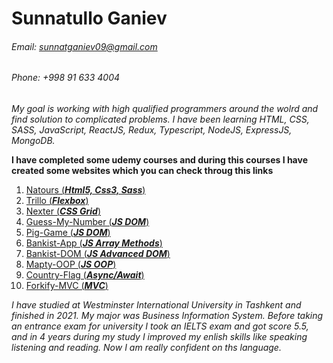 # Sunnatullo Ganiev

###### Email: sunnatganiev09@gmail.com
###### Phone: +998 91 633 4004

*My goal is working with high qualified programmers around 
the wolrd and find solution to complicated problems. I have been learning 
HTML, CSS, SASS, JavaScript, ReactJS, Redux, Typescript, NodeJS, ExpressJS, MongoDB.*

**I have completed some udemy courses and during this courses 
I have created some websites which you can check throug this links**

1. [Natours (***Html5, Css3, Sass***)](https://github.com/sunnatganiev/natours) 
2. [Trillo (***Flexbox***)](https://github.com/sunnatganiev/Trillo) 
3. [Nexter (***CSS Grid***)](https://github.com/sunnatganiev/Nexter) 
4. [Guess-My-Number (***JS DOM***)](https://github.com/sunnatganiev/guess-my-number) 
5. [Pig-Game (***JS DOM***)](https://github.com/sunnatganiev/pig-game) 
6. [Bankist-App (***JS Array Methods***)](https://github.com/sunnatganiev/bankist-app) 
7. [Bankist-DOM (***JS Advanced DOM***)](https://github.com/sunnatganiev/bankist-advanced-DOM) 
8. [Mapty-OOP (***JS OOP***)](https://github.com/sunnatganiev/OOP-Mapty) 
9. [Country-Flag (***Async/Await***)](https://github.com/sunnatganiev/country-flag-async-await) 
10. [Forkify-MVC (***MVC***)](https://github.com/sunnatganiev/forkify) 

*I have studied at Westminster International University in Tashkent and finished in 2021. 
My major was Business Information System. Before taking an entrance exam for university I took an IELTS exam and got score 5.5, and in 4 years during my study I improved my enlish skills like speaking listening and reading. Now I am really confident on ths language.*

